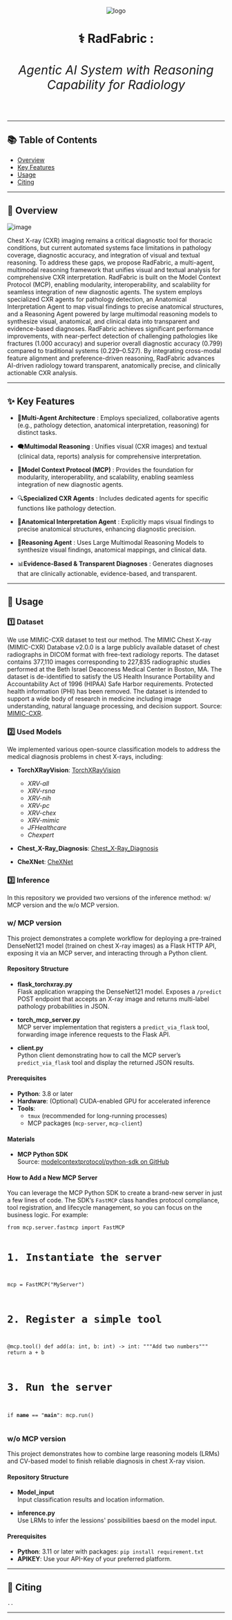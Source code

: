 <div align="center">
 
<p><img src="https://github.com/yidong11/Towards-Multi-Modal-Agentic-AI-System-for-Chest-X-Ray/blob/main/assets/logo.png" alt="logo"></p>
<h1 align="center"><strong>⚕️ RadFabric :<h6 align="center">Agentic AI System with Reasoning Capability for Radiology</h6></strong></h1>

</div>

<hr>
<h2>📚 Table of Contents</h2>
<ul>
<li><a href="#overview">Overview</a></li>
<li><a href="#key-features">Key Features</a></li>
<li><a href="#usage">Usage</a></li>
<li><a href="#citing">Citing</a></li>
</ul>
<hr>
<h2>📌 Overview <a name="overview"></a></h2>
<p><img src="https://github.com/yidong11/Towards-Multi-Modal-Agentic-AI-System-for-Chest-X-Ray/blob/main/assets/framework.jpg" alt="image"></p>
<p>Chest X-ray (CXR) imaging remains a critical diagnostic tool for thoracic conditions, but current automated systems face limitations in pathology coverage, diagnostic accuracy, and integration of visual and textual reasoning. To address these gaps, we propose RadFabric, a multi-agent, multimodal reasoning framework that unifies visual and textual analysis for comprehensive CXR interpretation. RadFabric is built on the Model Context Protocol (MCP), enabling modularity, interoperability, and scalability for seamless integration of new diagnostic agents. The system employs specialized CXR agents for pathology detection, an Anatomical Interpretation Agent to map visual findings to precise anatomical structures, and a Reasoning Agent powered by large multimodal reasoning models to synthesize visual, anatomical, and clinical data into transparent and evidence-based diagnoses. RadFabric achieves significant performance improvements, with near-perfect detection of challenging pathologies like fractures (1.000 accuracy) and superior overall diagnostic accuracy (0.799) compared to traditional systems (0.229–0.527). By integrating cross-modal feature alignment and preference-driven reasoning, RadFabric advances AI-driven radiology toward transparent, anatomically precise, and clinically actionable CXR analysis. </p>
<hr>
<h2>✨ Key Features  <a name="key-features"></a></h2>
<ul>
<li><p>🤖<strong>Multi-Agent Architecture</strong> : Employs specialized, collaborative agents (e.g., pathology detection, anatomical interpretation, reasoning) for distinct tasks.</p>
</li>
<li><p>🗨️<strong>Multimodal Reasoning</strong> : Unifies visual (CXR images) and textual (clinical data, reports) analysis for comprehensive interpretation.</p>
</li>
<li><p>🧩<strong>Model Context Protocol (MCP)</strong> : Provides the foundation for modularity, interoperability, and scalability, enabling seamless integration of new diagnostic agents.</p>
</li>
<li><p>🔍<strong>Specialized CXR Agents</strong> : Includes dedicated agents for specific functions like pathology detection.</p>
</li>
<li><p>🦴<strong>Anatomical Interpretation Agent</strong> : Explicitly maps visual findings to precise anatomical structures, enhancing diagnostic precision.</p>
</li>
<li><p>🧠<strong>Reasoning Agent</strong> : Uses Large Multimodal Reasoning Models to synthesize visual findings, anatomical mappings, and clinical data.</p>
</li>
<li><p>📊<strong>Evidence-Based &amp; Transparent Diagnoses</strong> : Generates diagnoses that are clinically actionable, evidence-based, and transparent.</p>
</li>
</ul>
<hr>
<h2>🚀 Usage  <a name="usage"></a></h2>
<h3>1️⃣ Dataset</h3>
<p>We use MIMIC-CXR dataset to test our method. The MIMIC Chest X-ray (MIMIC-CXR) Database v2.0.0 is a large publicly available dataset of chest radiographs in DICOM format with free-text radiology reports. The dataset contains 377,110 images corresponding to 227,835 radiographic studies performed at the Beth Israel Deaconess Medical Center in Boston, MA. The dataset is de-identified to satisfy the US Health Insurance Portability and Accountability Act of 1996 (HIPAA) Safe Harbor requirements. Protected health information (PHI) has been removed. The dataset is intended to support a wide body of research in medicine including image understanding, natural language processing, and decision support. Source: <a href="https://physionet.org/content/mimic-cxr/2.1.0/">MIMIC-CXR</a>.</p>
<h3>2️⃣ Used Models</h3>
<p>We implemented various open-source classification models to address the medical diagnosis problems in chest X-rays, including:</p>
<ul>
<li><p><strong>TorchXRayVision</strong>: <a href="Used_Models/TXV_Models">TorchXRayVision</a></p>
<ul>
<li><em>XRV-all</em></li>
<li><em>XRV-rsna</em></li>
<li><em>XRV-nih</em></li>
<li><em>XRV-pc</em></li>
<li><em>XRV-chex</em></li>
<li><em>XRV-mimic</em></li>
<li><em>JFHealthcare</em></li>
<li><em>Chexpert</em></li>
</ul>
</li>
<li><p><strong>Chest_X-Ray_Diagnosis</strong>: <a href="Used_Models/Chest_X-Ray_Diagnosis">Chest_X-Ray_Diagnosis</a></p>
</li>
<li><p><strong>CheXNet</strong>: <a href="Used_Models/CheXNet">CheXNet</a></p>
</li>
</ul>
<h3>3️⃣ Inference</h3>
<p>In this repository we provided two versions of the inference method: w/ MCP version and the w/o MCP version.</p>
<h3>w/ MCP version</h3>
<p>This project demonstrates a complete workflow for deploying a pre-trained DenseNet121 model (trained on chest X-ray images) as a Flask HTTP API, exposing it via an MCP server, and interacting through a Python client.</p>
<h4>Repository Structure</h4>
<ul>
<li><p><strong>flask_torchxray.py</strong><br>Flask application wrapping the DenseNet121 model. Exposes a <code>/predict</code> POST endpoint that accepts an X-ray image and returns multi-label pathology probabilities in JSON.</p>
</li>
<li><p><strong>torch_mcp_server.py</strong><br>MCP server implementation that registers a <code>predict_via_flask</code> tool, forwarding image inference requests to the Flask API.</p>
</li>
<li><p><strong>client.py</strong><br>Python client demonstrating how to call the MCP server’s <code>predict_via_flask</code> tool and display the returned JSON results.</p>
</li>
</ul>
<h4>Prerequisites</h4>
<ul>
<li><strong>Python</strong>: 3.8 or later  </li>
<li><strong>Hardware</strong>: (Optional) CUDA-enabled GPU for accelerated inference  </li>
<li><strong>Tools</strong>:  <ul>
<li><code>tmux</code> (recommended for long-running processes)  </li>
<li>MCP packages (<code>mcp-server</code>, <code>mcp-client</code>)</li>
</ul>
</li>
</ul>
<h4>Materials</h4>
<ul>
<li><strong>MCP Python SDK</strong><br>Source: <a href="https://github.com/modelcontextprotocol/python-sdk">modelcontextprotocol/python-sdk on GitHub</a></li>
</ul>
<h4>How to Add a New MCP Server</h4>
<p>You can leverage the MCP Python SDK to create a brand-new server in just a few lines of code. The SDK’s <code>FastMCP</code> class handles protocol compliance, tool registration, and lifecycle management, so you can focus on the business logic. For example:</p>
<pre><code class="language-python">from mcp.server.fastmcp import FastMCP

# 1. Instantiate the server
mcp = FastMCP(&quot;MyServer&quot;)

# 2. Register a simple tool
@mcp.tool()
def add(a: int, b: int) -&gt; int:
    &quot;&quot;&quot;Add two numbers&quot;&quot;&quot;
    return a + b

# 3. Run the server
if __name__ == &quot;__main__&quot;:
    mcp.run()
</code></pre>
<h3>w/o MCP version</h3>
<p>This project demonstrates how to combine large reasoning models (LRMs) and CV-based model to finish reliable diagnosis in chest X-ray vision.</p>
<h4>Repository Structure</h4>
<ul>
<li><p><strong>Model_input</strong><br>Input classification results and location information.</p>
</li>
<li><p><strong>inference.py</strong><br>Use LRMs to infer the lessions&#39; possibilities baesd on the model input.</p>
</li>
</ul>
<h4>Prerequisites</h4>
<ul>
<li><strong>Python</strong>: 3.11 or later with packages: <code>pip install requirement.txt</code></li>
<li><strong>APIKEY</strong>: Use your API-Key of your preferred platform.</li>
</ul>
<hr>
<h2>📝 Citing <a name="citing"></a></h2>
<pre><code>..
</code></pre>
<hr>
